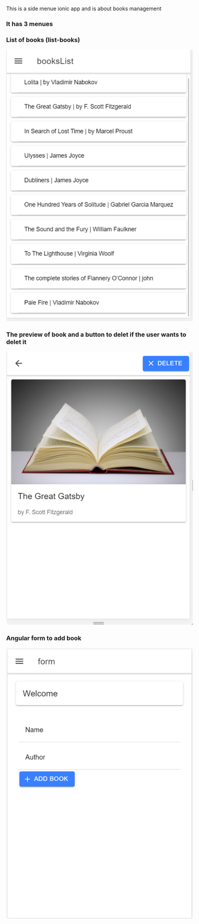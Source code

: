 This is a side menue ionic app and is about books management
### It has 3 menues

### List of books (list-books)


<img src ="bookks-list.PNG" width ="752">

### The preview of book and a button to delet if the user wants to delet it


<img src ="book.PNG" width ="752">

###     Angular form to add book 


<img src ="form.PNG" width ="752">

